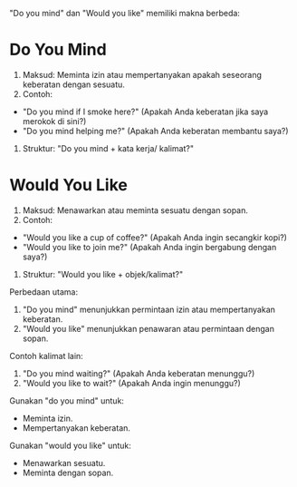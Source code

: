 "Do you mind" dan "Would you like" memiliki makna berbeda:

# Do You Mind
1. Maksud: Meminta izin atau mempertanyakan apakah seseorang keberatan dengan sesuatu.
2. Contoh:
- "Do you mind if I smoke here?" (Apakah Anda keberatan jika saya merokok di sini?)
- "Do you mind helping me?" (Apakah Anda keberatan membantu saya?)
1. Struktur: "Do you mind + kata kerja/ kalimat?"

# Would You Like
1. Maksud: Menawarkan atau meminta sesuatu dengan sopan.
2. Contoh:
- "Would you like a cup of coffee?" (Apakah Anda ingin secangkir kopi?)
- "Would you like to join me?" (Apakah Anda ingin bergabung dengan saya?)
1. Struktur: "Would you like + objek/kalimat?"

Perbedaan utama:

1. "Do you mind" menunjukkan permintaan izin atau mempertanyakan keberatan.
2. "Would you like" menunjukkan penawaran atau permintaan dengan sopan.

Contoh kalimat lain:

1. "Do you mind waiting?" (Apakah Anda keberatan menunggu?)
2. "Would you like to wait?" (Apakah Anda ingin menunggu?)

Gunakan "do you mind" untuk:

- Meminta izin.
- Mempertanyakan keberatan.

Gunakan "would you like" untuk:

- Menawarkan sesuatu.
- Meminta dengan sopan.
<!--stackedit_data:
eyJoaXN0b3J5IjpbLTE5Mjc0OTQzMzFdfQ==
-->